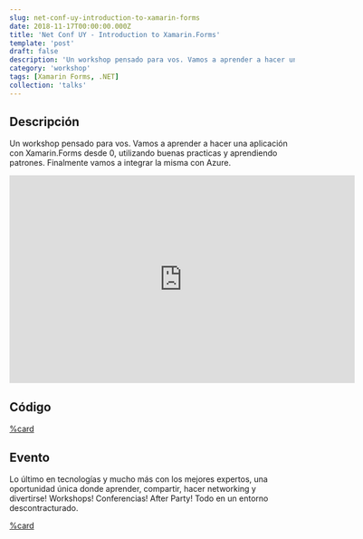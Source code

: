 ```yaml
---
slug: net-conf-uy-introduction-to-xamarin-forms
date: 2018-11-17T00:00:00.000Z
title: 'Net Conf UY - Introduction to Xamarin.Forms'
template: 'post'
draft: false
description: 'Un workshop pensado para vos. Vamos a aprender a hacer una aplicación con Xamarin.Forms desde 0, utilizando buenas practicas y aprendiendo patrones. Finalmente vamos a integrar la misma con Azure.'
category: 'workshop'
tags: [Xamarin Forms, .NET]
collection: 'talks'
---
```


## Descripción

Un workshop pensado para vos. Vamos a aprender a hacer una aplicación con Xamarin.Forms desde 0, utilizando buenas practicas y aprendiendo patrones. Finalmente vamos a integrar la misma con Azure.

<iframe src="https://onedrive.live.com/embed?cid=915471809AA43A7A&amp;resid=915471809AA43A7A%2119650&amp;authkey=ANbbxzJD17XWQFc&amp;em=2&amp;wdAr=1.7777777777777777" width="610px" height="367px" frameborder="0">Esto es un documento de <a target="_blank" href="https://office.com">Microsoft Office</a> incrustado con tecnología de <a target="_blank" href="https://office.com/webapps">Office</a>.</iframe>

## Código

[%card](https://github.com/Xamarin-Espanol/XamarinAssemble)

## Evento

Lo último en tecnologías y mucho más con los mejores expertos, una oportunidad única donde aprender, compartir, hacer networking y divertirse! Workshops! Conferencias! After Party! Todo en un entorno descontracturado.

[%card](http://uy.netconf.global/)
